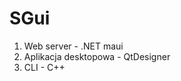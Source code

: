 <h1>SGui</h1>
<ol>
<li>Web server - .NET maui</li>
<li>Aplikacja desktopowa - QtDesigner</li>
<li>CLI - C++</li>
</ol>
